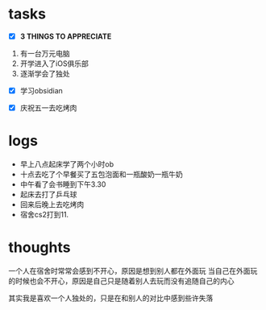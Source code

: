 # tasks
- [x] **3 THINGS TO APPRECIATE**
1. 有一台万元电脑
2. 开学进入了iOS俱乐部
3. 逐渐学会了独处
- [x] 学习obsidian
- [x] 庆祝五一去吃烤肉


# logs
- 早上八点起床学了两个小时ob
- 十点去吃了个早餐买了五包泡面和一瓶酸奶一瓶牛奶
- 中午看了会书睡到下午3.30
- 起床去打了乒乓球
- 回来后晚上去吃烤肉
- 宿舍cs2打到11.


# thoughts
一个人在宿舍时常常会感到不开心，原因是想到别人都在外面玩
当自己在外面玩的时候也会不开心，原因是自己只是随着别人去玩而没有追随自己的内心

其实我是喜欢一个人独处的，只是在和别人的对比中感到些许失落